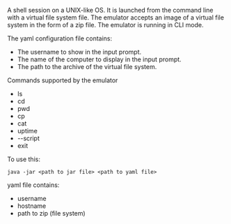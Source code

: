 A shell session on a UNIX-like OS.
It is launched from the command line with a virtual file system file.
The emulator accepts an image of a virtual file system in the form of a zip file. The emulator is running in CLI mode.

The yaml configuration file contains:
- The username to show in the input prompt.
- The name of the computer to display in the input prompt.
- The path to the archive of the virtual file system.

Commands supported by the emulator
- ls
- cd <directory>
- pwd 
- cp <file> <directory>
- cat <file>
- uptime
- --script <path to script>
-  exit

To use this:
````
java -jar <path to jar file> <path to yaml file>
````

yaml file contains:

- username
- hostname
- path to zip (file system)

